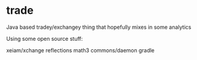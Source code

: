 trade
=====

Java based tradey/exchangey thing that hopefully mixes in some analytics


Using some open source stuff:

xeiam/xchange
reflections
math3
commons/daemon
gradle
